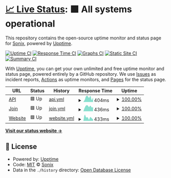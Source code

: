 # [📈 Live Status](https://sonixapp.github.io): <!--live status--> **🟩 All systems operational**

This repository contains the open-source uptime monitor and status page for [Sonix](https://sonixapp.com), powered by [Upptime](https://github.com/upptime/upptime).

[![Uptime CI](https://github.com/sonixapp/sonixapp.github.io/workflows/Uptime%20CI/badge.svg)](https://github.com/sonixapp/sonixapp.github.io/actions?query=workflow%3A%22Uptime+CI%22)
[![Response Time CI](https://github.com/sonixapp/sonixapp.github.io/workflows/Response%20Time%20CI/badge.svg)](https://github.com/sonixapp/sonixapp.github.io/actions?query=workflow%3A%22Response+Time+CI%22)
[![Graphs CI](https://github.com/sonixapp/sonixapp.github.io/workflows/Graphs%20CI/badge.svg)](https://github.com/sonixapp/sonixapp.github.io/actions?query=workflow%3A%22Graphs+CI%22)
[![Static Site CI](https://github.com/sonixapp/sonixapp.github.io/workflows/Static%20Site%20CI/badge.svg)](https://github.com/sonixapp/sonixapp.github.io/actions?query=workflow%3A%22Static+Site+CI%22)
[![Summary CI](https://github.com/sonixapp/sonixapp.github.io/workflows/Summary%20CI/badge.svg)](https://github.com/sonixapp/sonixapp.github.io/actions?query=workflow%3A%22Summary+CI%22)

With [Upptime](https://upptime.js.org), you can get your own unlimited and free uptime monitor and status page, powered entirely by a GitHub repository. We use [Issues](https://github.com/sonixapp/sonixapp.github.io/issues) as incident reports, [Actions](https://github.com/sonixapp/sonixapp.github.io/actions) as uptime monitors, and [Pages](https://sonixapp.github.io) for the status page.

<!--start: status pages-->
<!-- This summary is generated by Upptime (https://github.com/upptime/upptime) -->
<!-- Do not edit this manually, your changes will be overwritten -->
<!-- prettier-ignore -->
| URL | Status | History | Response Time | Uptime |
| --- | ------ | ------- | ------------- | ------ |
| <img alt="" src="https://icons.duckduckgo.com/ip3/api.sonixapp.com.ico" height="13"> [API](https://api.sonixapp.com/health) | 🟩 Up | [api.yml](https://github.com/sonixapp/sonixapp.github.io/commits/HEAD/history/api.yml) | <details><summary><img alt="Response time graph" src="./graphs/api/response-time-week.png" height="20"> 404ms</summary><br><a href="https://sonixapp.github.io/history/api"><img alt="Response time 425" src="https://img.shields.io/endpoint?url=https%3A%2F%2Fraw.githubusercontent.com%2Fsonixapp%2Fsonixapp.github.io%2FHEAD%2Fapi%2Fapi%2Fresponse-time.json"></a><br><a href="https://sonixapp.github.io/history/api"><img alt="24-hour response time 298" src="https://img.shields.io/endpoint?url=https%3A%2F%2Fraw.githubusercontent.com%2Fsonixapp%2Fsonixapp.github.io%2FHEAD%2Fapi%2Fapi%2Fresponse-time-day.json"></a><br><a href="https://sonixapp.github.io/history/api"><img alt="7-day response time 404" src="https://img.shields.io/endpoint?url=https%3A%2F%2Fraw.githubusercontent.com%2Fsonixapp%2Fsonixapp.github.io%2FHEAD%2Fapi%2Fapi%2Fresponse-time-week.json"></a><br><a href="https://sonixapp.github.io/history/api"><img alt="30-day response time 796" src="https://img.shields.io/endpoint?url=https%3A%2F%2Fraw.githubusercontent.com%2Fsonixapp%2Fsonixapp.github.io%2FHEAD%2Fapi%2Fapi%2Fresponse-time-month.json"></a><br><a href="https://sonixapp.github.io/history/api"><img alt="1-year response time 425" src="https://img.shields.io/endpoint?url=https%3A%2F%2Fraw.githubusercontent.com%2Fsonixapp%2Fsonixapp.github.io%2FHEAD%2Fapi%2Fapi%2Fresponse-time-year.json"></a></details> | <details><summary><a href="https://sonixapp.github.io/history/api">100.00%</a></summary><a href="https://sonixapp.github.io/history/api"><img alt="All-time uptime 99.98%" src="https://img.shields.io/endpoint?url=https%3A%2F%2Fraw.githubusercontent.com%2Fsonixapp%2Fsonixapp.github.io%2FHEAD%2Fapi%2Fapi%2Fuptime.json"></a><br><a href="https://sonixapp.github.io/history/api"><img alt="24-hour uptime 100.00%" src="https://img.shields.io/endpoint?url=https%3A%2F%2Fraw.githubusercontent.com%2Fsonixapp%2Fsonixapp.github.io%2FHEAD%2Fapi%2Fapi%2Fuptime-day.json"></a><br><a href="https://sonixapp.github.io/history/api"><img alt="7-day uptime 100.00%" src="https://img.shields.io/endpoint?url=https%3A%2F%2Fraw.githubusercontent.com%2Fsonixapp%2Fsonixapp.github.io%2FHEAD%2Fapi%2Fapi%2Fuptime-week.json"></a><br><a href="https://sonixapp.github.io/history/api"><img alt="30-day uptime 99.86%" src="https://img.shields.io/endpoint?url=https%3A%2F%2Fraw.githubusercontent.com%2Fsonixapp%2Fsonixapp.github.io%2FHEAD%2Fapi%2Fapi%2Fuptime-month.json"></a><br><a href="https://sonixapp.github.io/history/api"><img alt="1-year uptime 99.98%" src="https://img.shields.io/endpoint?url=https%3A%2F%2Fraw.githubusercontent.com%2Fsonixapp%2Fsonixapp.github.io%2FHEAD%2Fapi%2Fapi%2Fuptime-year.json"></a></details>
| <img alt="" src="https://icons.duckduckgo.com/ip3/join.sonixapp.com.ico" height="13"> [Join](https://join.sonixapp.com) | 🟩 Up | [join.yml](https://github.com/sonixapp/sonixapp.github.io/commits/HEAD/history/join.yml) | <details><summary><img alt="Response time graph" src="./graphs/join/response-time-week.png" height="20"> 436ms</summary><br><a href="https://sonixapp.github.io/history/join"><img alt="Response time 376" src="https://img.shields.io/endpoint?url=https%3A%2F%2Fraw.githubusercontent.com%2Fsonixapp%2Fsonixapp.github.io%2FHEAD%2Fapi%2Fjoin%2Fresponse-time.json"></a><br><a href="https://sonixapp.github.io/history/join"><img alt="24-hour response time 367" src="https://img.shields.io/endpoint?url=https%3A%2F%2Fraw.githubusercontent.com%2Fsonixapp%2Fsonixapp.github.io%2FHEAD%2Fapi%2Fjoin%2Fresponse-time-day.json"></a><br><a href="https://sonixapp.github.io/history/join"><img alt="7-day response time 436" src="https://img.shields.io/endpoint?url=https%3A%2F%2Fraw.githubusercontent.com%2Fsonixapp%2Fsonixapp.github.io%2FHEAD%2Fapi%2Fjoin%2Fresponse-time-week.json"></a><br><a href="https://sonixapp.github.io/history/join"><img alt="30-day response time 437" src="https://img.shields.io/endpoint?url=https%3A%2F%2Fraw.githubusercontent.com%2Fsonixapp%2Fsonixapp.github.io%2FHEAD%2Fapi%2Fjoin%2Fresponse-time-month.json"></a><br><a href="https://sonixapp.github.io/history/join"><img alt="1-year response time 376" src="https://img.shields.io/endpoint?url=https%3A%2F%2Fraw.githubusercontent.com%2Fsonixapp%2Fsonixapp.github.io%2FHEAD%2Fapi%2Fjoin%2Fresponse-time-year.json"></a></details> | <details><summary><a href="https://sonixapp.github.io/history/join">100.00%</a></summary><a href="https://sonixapp.github.io/history/join"><img alt="All-time uptime 100.00%" src="https://img.shields.io/endpoint?url=https%3A%2F%2Fraw.githubusercontent.com%2Fsonixapp%2Fsonixapp.github.io%2FHEAD%2Fapi%2Fjoin%2Fuptime.json"></a><br><a href="https://sonixapp.github.io/history/join"><img alt="24-hour uptime 100.00%" src="https://img.shields.io/endpoint?url=https%3A%2F%2Fraw.githubusercontent.com%2Fsonixapp%2Fsonixapp.github.io%2FHEAD%2Fapi%2Fjoin%2Fuptime-day.json"></a><br><a href="https://sonixapp.github.io/history/join"><img alt="7-day uptime 100.00%" src="https://img.shields.io/endpoint?url=https%3A%2F%2Fraw.githubusercontent.com%2Fsonixapp%2Fsonixapp.github.io%2FHEAD%2Fapi%2Fjoin%2Fuptime-week.json"></a><br><a href="https://sonixapp.github.io/history/join"><img alt="30-day uptime 100.00%" src="https://img.shields.io/endpoint?url=https%3A%2F%2Fraw.githubusercontent.com%2Fsonixapp%2Fsonixapp.github.io%2FHEAD%2Fapi%2Fjoin%2Fuptime-month.json"></a><br><a href="https://sonixapp.github.io/history/join"><img alt="1-year uptime 100.00%" src="https://img.shields.io/endpoint?url=https%3A%2F%2Fraw.githubusercontent.com%2Fsonixapp%2Fsonixapp.github.io%2FHEAD%2Fapi%2Fjoin%2Fuptime-year.json"></a></details>
| <img alt="" src="https://icons.duckduckgo.com/ip3/sonixapp.com.ico" height="13"> [Website](https://sonixapp.com) | 🟩 Up | [website.yml](https://github.com/sonixapp/sonixapp.github.io/commits/HEAD/history/website.yml) | <details><summary><img alt="Response time graph" src="./graphs/website/response-time-week.png" height="20"> 433ms</summary><br><a href="https://sonixapp.github.io/history/website"><img alt="Response time 305" src="https://img.shields.io/endpoint?url=https%3A%2F%2Fraw.githubusercontent.com%2Fsonixapp%2Fsonixapp.github.io%2FHEAD%2Fapi%2Fwebsite%2Fresponse-time.json"></a><br><a href="https://sonixapp.github.io/history/website"><img alt="24-hour response time 278" src="https://img.shields.io/endpoint?url=https%3A%2F%2Fraw.githubusercontent.com%2Fsonixapp%2Fsonixapp.github.io%2FHEAD%2Fapi%2Fwebsite%2Fresponse-time-day.json"></a><br><a href="https://sonixapp.github.io/history/website"><img alt="7-day response time 433" src="https://img.shields.io/endpoint?url=https%3A%2F%2Fraw.githubusercontent.com%2Fsonixapp%2Fsonixapp.github.io%2FHEAD%2Fapi%2Fwebsite%2Fresponse-time-week.json"></a><br><a href="https://sonixapp.github.io/history/website"><img alt="30-day response time 359" src="https://img.shields.io/endpoint?url=https%3A%2F%2Fraw.githubusercontent.com%2Fsonixapp%2Fsonixapp.github.io%2FHEAD%2Fapi%2Fwebsite%2Fresponse-time-month.json"></a><br><a href="https://sonixapp.github.io/history/website"><img alt="1-year response time 305" src="https://img.shields.io/endpoint?url=https%3A%2F%2Fraw.githubusercontent.com%2Fsonixapp%2Fsonixapp.github.io%2FHEAD%2Fapi%2Fwebsite%2Fresponse-time-year.json"></a></details> | <details><summary><a href="https://sonixapp.github.io/history/website">100.00%</a></summary><a href="https://sonixapp.github.io/history/website"><img alt="All-time uptime 99.99%" src="https://img.shields.io/endpoint?url=https%3A%2F%2Fraw.githubusercontent.com%2Fsonixapp%2Fsonixapp.github.io%2FHEAD%2Fapi%2Fwebsite%2Fuptime.json"></a><br><a href="https://sonixapp.github.io/history/website"><img alt="24-hour uptime 100.00%" src="https://img.shields.io/endpoint?url=https%3A%2F%2Fraw.githubusercontent.com%2Fsonixapp%2Fsonixapp.github.io%2FHEAD%2Fapi%2Fwebsite%2Fuptime-day.json"></a><br><a href="https://sonixapp.github.io/history/website"><img alt="7-day uptime 100.00%" src="https://img.shields.io/endpoint?url=https%3A%2F%2Fraw.githubusercontent.com%2Fsonixapp%2Fsonixapp.github.io%2FHEAD%2Fapi%2Fwebsite%2Fuptime-week.json"></a><br><a href="https://sonixapp.github.io/history/website"><img alt="30-day uptime 100.00%" src="https://img.shields.io/endpoint?url=https%3A%2F%2Fraw.githubusercontent.com%2Fsonixapp%2Fsonixapp.github.io%2FHEAD%2Fapi%2Fwebsite%2Fuptime-month.json"></a><br><a href="https://sonixapp.github.io/history/website"><img alt="1-year uptime 99.99%" src="https://img.shields.io/endpoint?url=https%3A%2F%2Fraw.githubusercontent.com%2Fsonixapp%2Fsonixapp.github.io%2FHEAD%2Fapi%2Fwebsite%2Fuptime-year.json"></a></details>

<!--end: status pages-->

[**Visit our status website →**](https://sonixapp.github.io)

## 📄 License

- Powered by: [Upptime](https://github.com/upptime/upptime)
- Code: [MIT](./LICENSE) © [Sonix](https://sonixapp.com)
- Data in the `./history` directory: [Open Database License](https://opendatacommons.org/licenses/odbl/1-0/)
